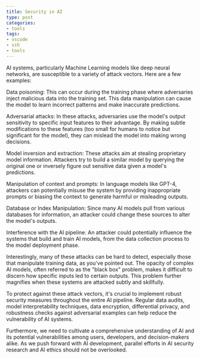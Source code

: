 ```yaml
---
title: Security in AI
type: post
categories:
- tools
tags:
- vscode
- ssh
- tools
---
```


AI systems, particularly Machine Learning models like deep neural networks, are susceptible to a variety of attack vectors. Here are a few examples:

Data poisoning: This can occur during the training phase where adversaries inject malicious data into the training set. This data manipulation can cause the model to learn incorrect patterns and make inaccurate predictions.

Adversarial attacks: In these attacks, adversaries use the model's output sensitivity to specific input features to their advantage. By making subtle modifications to these features (too small for humans to notice but significant for the model), they can mislead the model into making wrong decisions.

Model inversion and extraction: These attacks aim at stealing proprietary model information. Attackers try to build a similar model by querying the original one or inversely figure out sensitive data given a model's predictions.

Manipulation of context and prompts: In language models like GPT-4, attackers can potentially misuse the system by providing inappropriate prompts or biasing the context to generate harmful or misleading outputs.

Database or Index Manipulation: Since many AI models pull from various databases for information, an attacker could change these sources to alter the model's outputs.

Interference with the AI pipeline: An attacker could potentially influence the systems that build and train AI models, from the data collection process to the model deployment phase.

Interestingly, many of these attacks can be hard to detect, especially those that manipulate training data, as you've pointed out. The opacity of complex AI models, often referred to as the "black box" problem, makes it difficult to discern how specific inputs led to certain outputs. This problem further magnifies when these systems are attacked subtly and skillfully.

To protect against these attack vectors, it's crucial to implement robust security measures throughout the entire AI pipeline. Regular data audits, model interpretability techniques, data encryption, differential privacy, and robustness checks against adversarial examples can help reduce the vulnerability of AI systems.

Furthermore, we need to cultivate a comprehensive understanding of AI and its potential vulnerabilities among users, developers, and decision-makers alike. As we push forward with AI development, parallel efforts in AI security research and AI ethics should not be overlooked.
